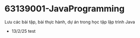 # 63139001-JavaProgramming
Lưu các bài tập, bài thực hành, dự án trong học tập lập trình Java 
- 13/2/25 test 